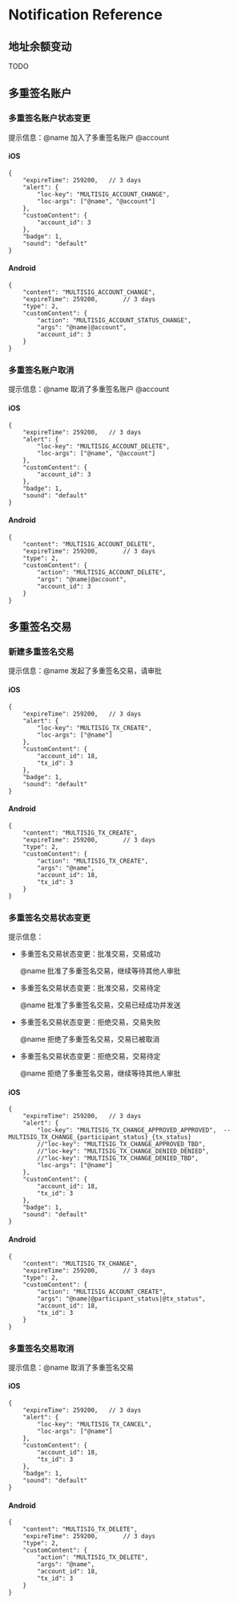 # Notification Reference

## 地址余额变动

TODO

## 多重签名账户

### 多重签名账户状态变更

提示信息：@name 加入了多重签名账户 @account

#### iOS

```
{
    "expireTime": 259200,   // 3 days
    "alert": {
        "loc-key": "MULTISIG_ACCOUNT_CHANGE",
        "loc-args": ["@name", "@account"]
    },
    "customContent": {
        "account_id": 3
    },
    "badge": 1,
    "sound": "default"
}
```

#### Android

```
{
    "content": "MULTISIG_ACCOUNT_CHANGE",
    "expireTime": 259200,       // 3 days
    "type": 2,
    "customContent": {
        "action": "MULTISIG_ACCOUNT_STATUS_CHANGE",
        "args": "@name|@account",
        "account_id": 3
    }
}
```

### 多重签名账户取消

提示信息：@name 取消了多重签名账户 @account

#### iOS
```
{
    "expireTime": 259200,   // 3 days
    "alert": {
        "loc-key": "MULTISIG_ACCOUNT_DELETE",
        "loc-args": ["@name", "@account"]
    },
    "customContent": {
        "account_id": 3
    },
    "badge": 1,
    "sound": "default"
}
```

#### Android

```
{
    "content": "MULTISIG_ACCOUNT_DELETE",
    "expireTime": 259200,       // 3 days
    "type": 2,
    "customContent": {
        "action": "MULTISIG_ACCOUNT_DELETE",
        "args": "@name|@account",
        "account_id": 3
    }
}
```

## 多重签名交易

### 新建多重签名交易

提示信息：@name 发起了多重签名交易，请审批

#### iOS
```
{
    "expireTime": 259200,   // 3 days
    "alert": {
        "loc-key": "MULTISIG_TX_CREATE",
        "loc-args": ["@name"]
    },
    "customContent": {
        "account_id": 18,
        "tx_id": 3
    },
    "badge": 1,
    "sound": "default"
}
```

#### Android

```
{
    "content": "MULTISIG_TX_CREATE",
    "expireTime": 259200,       // 3 days
    "type": 2,
    "customContent": {
        "action": "MULTISIG_TX_CREATE",
        "args": "@name",
        "account_id": 18,
        "tx_id": 3
    }
}
```

### 多重签名交易状态变更

提示信息：
    
  * 多重签名交易状态变更：批准交易，交易成功

    @name 批准了多重签名交易，继续等待其他人审批

  * 多重签名交易状态变更：批准交易，交易待定

    @name 批准了多重签名交易，交易已经成功并发送

  * 多重签名交易状态变更：拒绝交易，交易失败

    @name 拒绝了多重签名交易，交易已被取消

  * 多重签名交易状态变更：拒绝交易，交易待定

    @name 拒绝了多重签名交易，继续等待其他人审批

#### iOS
```
{
    "expireTime": 259200,   // 3 days
    "alert": {
        "loc-key": "MULTISIG_TX_CHANGE_APPROVED_APPROVED",  -- MULTISIG_TX_CHANGE_{participant_status}_{tx_status}
        //"loc-key": "MULTISIG_TX_CHANGE_APPROVED_TBD",
        //"loc-key": "MULTISIG_TX_CHANGE_DENIED_DENIED",
        //"loc-key": "MULTISIG_TX_CHANGE_DENIED_TBD",
        "loc-args": ["@name"]
    },
    "customContent": {
        "account_id": 18,
        "tx_id": 3
    },
    "badge": 1,
    "sound": "default"
}
```

#### Android

```
{
    "content": "MULTISIG_TX_CHANGE",
    "expireTime": 259200,       // 3 days
    "type": 2,
    "customContent": {
        "action": "MULTISIG_ACCOUNT_CREATE",
        "args": "@name|@participant_status|@tx_status",
        "account_id": 18,
        "tx_id": 3
    }
}
```

### 多重签名交易取消

提示信息：@name 取消了多重签名交易

#### iOS
```
{
    "expireTime": 259200,   // 3 days
    "alert": {
        "loc-key": "MULTISIG_TX_CANCEL",
        "loc-args": ["@name"]
    },
    "customContent": {
        "account_id": 18,
        "tx_id": 3
    },
    "badge": 1,
    "sound": "default"
}
```

#### Android

```
{
    "content": "MULTISIG_TX_DELETE",
    "expireTime": 259200,       // 3 days
    "type": 2,
    "customContent": {
        "action": "MULTISIG_TX_DELETE",
        "args": "@name",
        "account_id": 18,
        "tx_id": 3
    }
}
```
